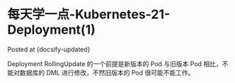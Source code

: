 # 每天学一点-Kubernetes-21-Deployment(1)

Posted at {docsify-updated}

Deployment RollingUpdate 的一个前提是新版本的 Pod 与旧版本 Pod 相比，不能对数据库的 DML 进行修改，不然旧版本的 Pod 很可能不能工作。